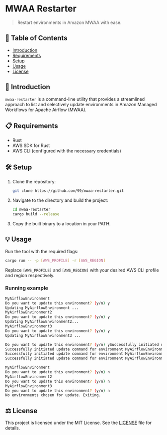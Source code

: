 # MWAA Restarter

> Restart environments in Amazon MWAA with ease.


## 📌 Table of Contents

- [Introduction](#-introduction)
- [Requirements](#-requirements)
- [Setup](#-setup)
- [Usage](#-usage)
- [License](#-license)

## 🚀 Introduction

`mwaa-restarter` is a command-line utility that provides a streamlined approach to list and selectively update environments in Amazon Managed Workflows for Apache Airflow (MWAA).

## 📋 Requirements

- Rust
- AWS SDK for Rust
- AWS CLI (configured with the necessary credentials)

## 🛠 Setup

1. Clone the repository:

   ```sh
   git clone https://github.com/99/mwaa-restarter.git
   ```

2. Navigate to the directory and build the project:

   ```sh
   cd mwaa-restarter
   cargo build --release
   ```

3. Copy the built binary to a location in your PATH.

## 💡 Usage

Run the tool with the required flags:

```sh
cargo run -- -p [AWS_PROFILE] -r [AWS_REGION]
```

Replace `[AWS_PROFILE]` and `[AWS_REGION]` with your desired AWS CLI profile and region respectively.

### Running example 
```bash
MyAirflowEnvironment
Do you want to update this environment? (y/n) y
Updating MyAirflowEnvironment ...
MyAirflowEnvironment2
Do you want to update this environment? (y/n) y
Updating MyAirflowEnvironment2...
MyAirflowEnvironment3
Do you want to update this environment? (y/n) y
Updating MyAirflowEnvironment3 ...

Do you want to update this environment? (y/n) ySuccessfully initiated update command for environment MyAirflowEnvironment1
Successfully initiated update command for environment MyAirflowEnvironment
Successfully initiated update command for environment MyAirflowEnvironment2
Successfully initiated update command for environment MyAirflowEnvironment3
```

```bash
MyAirflowEnvironment
Do you want to update this environment? (y/n) n
MyAirflowEnvironment2
Do you want to update this environment? (y/n) n
MyAirflowEnvironment3
Do you want to update this environment? (y/n) n
No environments chosen for update. Exiting.
```

## ⚖️ License

This project is licensed under the MIT License. See the [LICENSE]() file for details.
